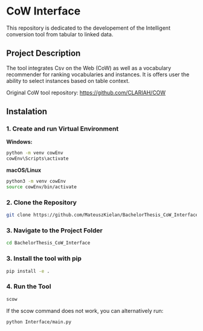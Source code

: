 # **CoW Interface**

This repository is dedicated to the developement of the Intelligent conversion tool from tabular to linked data. 

## **Project Description**

The tool integrates Csv on the Web (CoW) as well as a vocabulary recommender for ranking vocabularies and instances. It is offers user the ability to select instances based on table context.

Original CoW tool repository: https://github.com/CLARIAH/COW

## **Instalation**

### 1. Create and run Virtual Environment

**Windows:**
```bash
python -m venv cowEnv
cowEnv\Scripts\activate
```

**macOS/Linux**
```bash
python3 -m venv cowEnv
source cowEnv/bin/activate
```

### 2. Clone the Repository
```bash
git clone https://github.com/MateuszKielan/BachelorThesis_CoW_Interface.git
```

### 3. Navigate to the Project Folder
```bash
cd BachelorThesis_CoW_Interface
```

### 3. Install the tool with pip
```bash
pip install -e .
```

### 4. Run the Tool 
```bash
scow
```

If the scow command does not work, you can alternatively run:
```bash
python Interface/main.py
```

